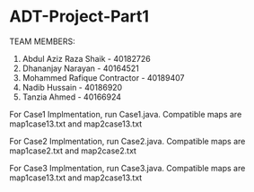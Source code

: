 # ADT-Project-Part1

TEAM MEMBERS:
1.   Abdul Aziz Raza Shaik - 40182726
2.   Dhananjay Narayan - 40164521
3.   Mohammed Rafique Contractor - 40189407
4.   Nadib Hussain - 40186920
5.   Tanzia Ahmed - 40166924

For Case1 Implmentation, run Case1.java. Compatible maps are map1case13.txt and map2case13.txt
  
For Case2 Implmentation, run Case2.java. Compatible maps are map1case2.txt and map2case2.txt

For Case3 Implmentation, run Case3.java. Compatible maps are map1case13.txt and map2case13.txt



